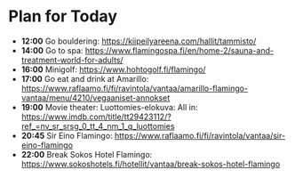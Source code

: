 # Plan for Today
* **12:00** Go bouldering: https://kiipeilyareena.com/hallit/tammisto/
* **14:00** Go to spa: https://www.flamingospa.fi/en/home-2/sauna-and-treatment-world-for-adults/
* **16:00** Minigolf: https://www.hohtogolf.fi/flamingo/
* **17:00** Go eat and drink at Amarillo: https://www.raflaamo.fi/fi/ravintola/vantaa/amarillo-flamingo-vantaa/menu/4210/vegaaniset-annokset
* **19:00** Movie theater: Luottomies-elokuva: All in: https://www.imdb.com/title/tt29423112/?ref_=nv_sr_srsg_0_tt_4_nm_1_q_luottomies
* **20:45** Sir Eino Flamingo: https://www.raflaamo.fi/fi/ravintola/vantaa/sir-eino-flamingo
* **22:00** Break Sokos Hotel Flamingo: https://www.sokoshotels.fi/hotellit/vantaa/break-sokos-hotel-flamingo
